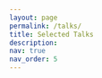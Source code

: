 ```yaml
---
layout: page
permalink: /talks/
title: Selected Talks
description:
nav: true
nav_order: 5
---
```


<head>
<style>
        #toc_container {
            background: #f9f9f9 none repeat scroll 0 0;
            border: 1px solid #aaa;
            display: table;
            font-size: 95%;
            margin-bottom: 1em;
            padding: 20px;
            padding-right: 55px;
            padding-top: 35px;
            width: auto;
        }

        .toc_title {
            font-weight: 700;
            text-align: center;
        }

        #toc_container li, #toc_container ul, #toc_container ul li {
            list-style: outside none none !important;
        }
        
        /* Solid border */
        hr.solid {
        border-top: 3px solid #bbb;
        }
        
        /* Rounded border */
        hr.rounded {
        border-top: 8px solid #bbb;
        border-radius: 5px;
        }

    </style>
</head>

<body>
<p>To access the full list of my talks, please visit my <a href="https://www.slideshare.net/AnaLuPinho">SlideShare webpage</a> or consult <a href="../cv">my CV</a>.</p>
<div id="toc_container">
    <p class="toc_title" style="color:black;">Contents</p>
    <ul class="toc_list">
        <li style="padding: 0.5em 0 1.5em 0"><a href="#First_Point_Header">
                1. Invited Talks </a>
                <ol>
                    <a href="#IT1">a. Deep Behavioral Phenotyping in Systems Neuroscience for Functional Atlasing and Cognitive Mapping of the Human Brain</a>
                </ol>
                <ol>
                    <a href="#IT2">b. Deep behavioral phenotyping in functional MRI for cognitive mapping of the human brain</a>
                </ol>
                <ol>
                    <a href="#IT3">c. Deep behavioral phenotyping in functional MRI for cognitive mapping of the human brain</a>
                </ol>
                <ol>
                    <a href="#IT4">d. Individual functional atlasing of the human brain with multitask fMRI data: leveraging the IBC dataset</a>
                </ol>
                <ol>
                    <a href="#IT5">e. Individual Brain Charting, a high-resolution fMRI dataset for cognitive mapping of the human brain</a>
                </ol>
        </li>
        <li style="padding: 0 0 1em 0"><a href="#Second_Point_Header">
                2. Talks at International Conferences</a>
                <ol>
                    <a href="#TIC1">a. Segregation of functional territories in individual brains</a>
                </ol>
                <ol>
                    <a href="#TIC2">b. Individual Brain Charting dataset extension: second and third releases</a>
                </ol>
                <ol>
                    <a href="#TIC3">c. Individual Brain Charting, a high-resolution fMRI dataset for cognitive mapping of the human brain</a>
                </ol>
        </li>
    </ul>
</div>

<br /><br />
<hr class="rounded">
<h2 id="First_Point_Header" style="padding: 1em 0 0 0"><b>Invited Talks</b></h2>

<p id="IT1" style="padding: 4em 0 0 0">
<iframe src="https://www.slideshare.net/slideshow/embed_code/key/i6nh9togudzth?startSlide=1" width="597" height="486" frameborder="0"   marginwidth="0" marginheight="0" scrolling="no" style="border:1px solid #CCC; border-width:1px;   margin-bottom:5px;max-width: 100%;" allowfullscreen></iframe><div style="margin-bottom:5px"><strong><a href="https://www.slideshare.net/slideshow/deep-behavioral-phenotyping-in-systems-neuroscience-for-functional-atlasing-and-cognitive-mapping-of-the-human-brain/269514844" title="Deep Behavioral Phenotyping in Systems Neuroscience for Functional Atlasing and Cognitive Mapping of the Human Brain" target="_blank">Deep Behavioral Phenotyping in Systems Neuroscience for Functional Atlasing and Cognitive Mapping of the Human Brain</a></strong> from <strong><a href="https://www.slideshare.net/AnaLuPinho" target="_blank">Ana Luísa Pinho</a></strong></div>
</p>
<ul>
    <li style="list-style: 'Date:'; font-weight: bold; margin-left: -.15em;">&nbsp;&nbsp;&nbsp;&nbsp;&nbsp;&nbsp;&nbsp;&nbsp;&nbsp;&nbsp;<strong style="font-weight:300">May 30, 2024 / 9.30am-11am MT</strong></li>
    <li style="list-style: 'Event:'; font-weight: bold; margin-left: 0.25em">&nbsp;&nbsp;&nbsp;&nbsp;&nbsp;&nbsp;&nbsp;&nbsp;<strong style="font-weight:300">Talk</strong></li>
    <li style="list-style: 'Location:'; font-weight: bold; margin-left: 1.65em">&nbsp;&nbsp;<strong style="font-weight:300">Department of Psychology, University of Alberta, Edmonton, Alberta, Canada</strong></li>
    <li style="list-style: 'Abstract:'; font-weight: bold; margin-left: 1.5em; margin-bottom: -1em"></li>
</ul>
<p align="justify" style="margin-bottom: 0em"><i>Functional Magnetic Resonance Imaging</i> (fMRI) provides means to characterize brain activations in response to behavior.  However, cognitive neuroscience has been limited to group-level effects referring to the performance of specific tasks. To obtain the functional profile of elementary cognitive mechanisms, the combination of brain responses to many tasks is required. Yet, to date, both structural atlases and parcellation-based activations do not fully account for cognitive function and still present several limitations. Further, they do not adapt overall to individual characteristics. In this talk, I will give an account of deep-behavioral phenotyping strategies, namely data-driven methods in large task-fMRI datasets, to optimize functional brain-data collection and improve inference of effects-of-interest related to mental processes [1,2,3,4,5]. Key to this approach is the employment of fast multi-functional paradigms rich on features that can be well parametrized and, consequently, facilitate the creation of psycho-physiological constructs to be modelled with imaging data. Particular emphasis will be given to music stimuli when studying high-order cognitive mechanisms [6,7], due to their ecological nature and quality to enable complex behavior compounded by discrete entities. I will also discuss how deep-behavioral phenotyping and individualized models applied to neuroimaging data can better account for the subject-specific organization of domain-general cognitive systems in the human brain [3,8,9]. Finally, the accumulation of functional brain signatures brings the possibility to clarify relationships among tasks and create a univocal link between brain systems and mental functions through: (1) the development of ontologies proposing an organization of cognitive processes; and (2) brain-network taxonomies describing functional specialization [10]. To this end, tools to improve commensurability in cognitive science are necessary, such as public repositories, ontology-based platforms and automated meta-analysis tools. I will thus discuss some brain-atlasing resources currently under development [11], and their applicability in cognitive as well as clinical neuroscience.</p>
<a href="https://doi.org/10.1038/sdata.2018.105">[1] Pinho, A. L. <i>et al.</i> (2018) DOI: 10.1038/sdata.2018.105</a>
<br />
<a href="https://www.doi.org/10.1038/s41597-020-00670-4">[2] Pinho, A. L. <i>et al.</i> (2020) DOI: 10.1038/s41597-020-00670-4</a>
<br />
<a href="https://doi.org/10.1002/hbm.25189">[3] Pinho, A. L. <i>et al.</i> (2021) DOI: 10.1002/hbm.25189</a>
<br />
<a href="https://hal.science/hal-04272993">[4] Pinho, A. L. <i>et al.</i> (2023) HAL: hal-04272993 (preprint; accepted for publication in <i>Scientific Data</i>)</a>
<br />
<a href="https://doi.org/10.1016/j.cobeha.2021.05.004">[5] Thirion, B. <i>et al.</i> (2021) DOI: 10.1016/j.cobeha.2021.05.004</a>
<br />
<a href="https://doi.org/10.1523/JNEUROSCI.4769-13.2014">[6] Pinho, A. L. <i>et al.</i> (2014) DOI: 10.1523/JNEUROSCI.4769-13.2014 </a>
<br />
<a href="https://doi.org/10.1093/cercor/bhv130">[7] Pinho, A. L. <i>et al.</i> (2016) DOI: 10.1093/cercor/bhv130</a>
<br />
<a href="https://doi.org/10.1007/s00429-023-02723-x">[8] Thirion, B. <i>et al.</i> (2024) DOI: 10.1007/s00429-023-02723-x</a>
<br />
<a href="https://doi.org/10.1101/2023.05.24.542121">[9] Zhi, D. <i>et al.</i> (2023) DOI: 10.1101/2023.05.24.542121 (preprint)</a>
<br />
<a href="https://doi.org/10.1162/netn_a_00323">[10] Uddin, L. Q. <i>et al.</i> (2023) DOI: 10.1162/netn_a_00323</a>
<br />
<a href="https://doi.org/10.52294/001c.92760">[11] Bilgin, I. P. <i>et al.</i> (2023) DOI: 10.52294/001c.92760</a>

<hr class="solid">

<p id="IT2" style="padding: 4em 0 0 0">
<iframe src="//www.slideshare.net/slideshow/embed_code/key/LqAEo1QiFcPYzq" width="595" height="485" frameborder="0" marginwidth="0" marginheight="0" scrolling="no" style="border:1px solid #CCC; border-width:1px; margin-bottom:5px; max-width: 100%;" allowfullscreen> </iframe> <div style="margin-bottom:5px"> <strong> <a href="//www.slideshare.net/AnaLuPinho/deep-behavioral-phenotyping-in-functional-mri-for-cognitive-mapping-of-the-human-brain-256818289" title="Deep behavioral phenotyping in functional MRI for cognitive mapping of the human brain" target="_blank">Deep behavioral phenotyping in functional MRI for cognitive mapping of the human brain</a> </strong> from <strong><a href="//www.slideshare.net/AnaLuPinho" target="_blank">Ana Luísa Pinho</a></strong> </div>
</p>
<ul>
    <li style="list-style: 'Date:'; font-weight: bold; margin-left: -.15em;">&nbsp;&nbsp;&nbsp;&nbsp;&nbsp;&nbsp;&nbsp;&nbsp;&nbsp;&nbsp;<strong style="font-weight:300">March 22, 2023 / 3pm-4pm EST</strong></li>
    <li style="list-style: 'Event:'; font-weight: bold; margin-left: 0.25em">&nbsp;&nbsp;&nbsp;&nbsp;&nbsp;&nbsp;&nbsp;&nbsp;<strong style="font-weight:300">Seminar at the MNI Feindel Brain and Mind Lecture Series</strong></li>
    <li style="list-style: 'Location:'; font-weight: bold; margin-left: 1.65em">&nbsp;&nbsp;<strong style="font-weight:300"><i>McConnell Brain Imaging Centre (BIC)</i> and <i>Montreal Neurological Institute (The Neuro)</i>, McGill University, Montreal, Canada</strong></li>
    <li style="list-style: 'Abstract:'; font-weight: bold; margin-left: 1.5em; margin-bottom: -1em"></li>
</ul>
<p align="justify" style="margin-bottom: 0em">Functional Magnetic Resonance Imaging (fMRI) provides means to characterize brain activations in response to behavior. However, cognitive neuroscience has been limited to group-level effects referring to the performance of specific tasks. To obtain the functional profile of elementary cognitive mechanisms, the combination of brain responses to many tasks is required, by pooling data or results from different single-task studies. Meta-analyses allow the accumulation of knowledge across studies. Yet, they are typically impacted not only by inter-subject and inter-site variability but also loss of information from sparse peak-coordinate representations. In this talk, I will address a battery of studies, which combine deep phenotyping and multitask-fMRI approaches to extensively investigate the functional signatures of the different components that characterize the human behavior. First, I will describe a set of experiments, based on temporally controlled task designs, reported in [1], [2] and [3], in which we leverage a collection of source task-fMRI data from the Individual Brain Charting (IBC) dataset. The main goal herein is to investigate the feasibility of performing individual functional brain atlasing, free from inter-subject and inter-site variability, as an effort to establish an univocal relationship between functional segregation of brain regions and elementary mental functions. Results show that individual topographies---common to all tasks---are consistently mapped within and, to a lesser extent, across participants. Besides, prediction scores associated with the reconstruction of contrasts of one task from the remaining ones reveal the quantitative contribution of each task to these common representations. Yet, scores decreased when subjects were permuted between train and test, confirming that topographies are driven by subject-specific variability. In addition, we demonstrate how cognitive mapping can benefit from contrasts accumulation, by analyzing the functional fingerprints of a set of individualized regions-of-interest from the language network. Second, I will describe our ongoing work on the quality-assessment and validation of a subset of tasks from the IBC dataset based on naturalistic stimuli using two types of encoding models: the unsupervised Fast Shared Response Model [4], and a feature-defined model based on Deep Convolutional Neural Networks [5, 6].</p>
<a href="https://www.doi.org/10.1002/hbm.25189">Pinho, A.L. et al. (2021) DOI: 10.1002/hbm.25189</a>
<br />
<a href="https://www.doi.org/10.1038/sdata.2018.105">Pinho, A.L. et al. (2018) DOI: 10.1038/sdata.2018.105</a>
<br />
<a href="https://www.doi.org/10.1038/s41597-020-00670-4">Pinho, A.L. et al. (2020) DOI: 10.1038/s41597-020-00670-4</a>
<br />
<a href="https://www.doi.org/10.48550/arXiv.1909.12537">Richard, H. et al. (2019) DOI: 10.48550/arXiv.1909.12537</a>
<br />
<a href="https://www.doi.org/10.1016/j.neuroimage.2016.10.001">Eickenberg, M. et al. (2016) DOI: 10.1016/j.neuroimage.2016.10.001</a>
<br />
<a href="https://www.doi.org/10.1523/JNEUROSCI.5023-14.2015">Güçlü, U. and van Gerven, M. A. J. (2015) DOI: 10.1523/JNEUROSCI.5023-14.2015 </a>
<hr class="solid">

<p id="IT3" style="padding: 4em 0 0 0">
<iframe src="//www.slideshare.net/slideshow/embed_code/key/dFzXj75ZbdBG0B" width="595" height="485" frameborder="0" marginwidth="0" marginheight="0" scrolling="no" style="border:1px solid #CCC; border-width:1px; margin-bottom:5px; max-width: 100%;" allowfullscreen> </iframe> <div style="margin-bottom:5px"> <strong> <a href="//www.slideshare.net/AnaLuPinho/deep-behavioral-phenotyping-in-functional-mri-for-cognitive-mapping-of-the-human-brain" title="Deep behavioral phenotyping in functional MRI for cognitive mapping of the human brain" target="_blank">Deep behavioral phenotyping in functional MRI for cognitive mapping of the human brain</a> </strong> from <strong><a href="//www.slideshare.net/AnaLuPinho" target="_blank">Ana Luísa Pinho</a></strong> </div>
</p>
<ul>
    <li style="list-style: 'Date:'; font-weight: bold; margin-left: -.15em;">&nbsp;&nbsp;&nbsp;&nbsp;&nbsp;&nbsp;&nbsp;&nbsp;&nbsp;&nbsp;<strong style="font-weight:300">April 14, 2022 / 11am-12.30pm EST</strong></li>
    <li style="list-style: 'Event:'; font-weight: bold; margin-left: 0.25em">&nbsp;&nbsp;&nbsp;&nbsp;&nbsp;&nbsp;&nbsp;&nbsp;<strong style="font-weight:300">Seminar</strong></li>
    <li style="list-style: 'Location:'; font-weight: bold; margin-left: 1.65em">&nbsp;&nbsp;<strong style="font-weight:300"><i>Institut Universitaire de Gériatrie de Montréal</i> (IUGM), Montreal, Canada</strong></li>
    <li style="list-style: 'Abstract:'; font-weight: bold; margin-left: 1.5em; margin-bottom: -1em"></li>
</ul>
<p align="justify" style="margin-bottom: 0em">Functional Magnetic Resonance Imaging (fMRI) provides means to characterize brain activations in response to behavior. However, cognitive neuroscience has been limited to group-level effects referring to the performance of specific tasks. To obtain the functional profile of elementary cognitive mechanisms, the combination of brain responses to many tasks is required, by pooling data or results from different single-task studies. Meta-analyses allow the accumulation of knowledge across studies. Yet, they are typically impacted not only by inter-subject and inter-site variability but also loss of information from sparse peak-coordinate representations. In this talk, I will address a battery of studies, which combine deep phenotyping and multitask-fMRI approaches to extensively investigate the functional signatures of the different components that characterize the human behavior. First, I will describe a set of experiments, based on temporally controlled task designs, reported in [1], [2] and [3], in which we leverage a collection of source task-fMRI data from the Individual Brain Charting (IBC) dataset. The main goal herein is to investigate the feasibility of performing individual functional brain atlasing, free from inter-subject and inter-site variability, as an effort to establish an univocal relationship between functional segregation of brain regions and elementary mental functions. Results show that individual topographies---common to all tasks---are consistently mapped within and, to a lesser extent, across participants. Besides, prediction scores associated with the reconstruction of contrasts of one task from the remaining ones reveal the quantitative contribution of each task to these common representations. Yet, scores decreased when subjects were permuted between train and test, confirming that topographies are driven by subject-specific variability. In addition, we demonstrate how cognitive mapping can benefit from contrasts accumulation, by analyzing the functional fingerprints of a set of individualized regions-of-interest from the language network. Second, I will describe our ongoing work on the quality-assessment and validation of a subset of tasks from IBC dataset based on naturalistic stimuli using a Fast Shared Response Model encoding experiment [4]. I will finish this presentation with some insights about the application of the aforementioned functional-atlasing techniques to probe region-specific topographies linked to a particular neurocognitive mechanism of interest.</p>
<a href="https://www.doi.org/10.1002/hbm.25189">Pinho, A.L. et al. (2021) DOI: 10.1002/hbm.25189</a>
<br />
<a href="https://www.doi.org/10.1038/sdata.2018.105">Pinho, A.L. et al. (2018) DOI: 10.1038/sdata.2018.105</a>
<br />
<a href="https://www.doi.org/10.1038/s41597-020-00670-4">Pinho, A.L. et al. (2020) DOI: 10.1038/s41597-020-00670-4</a>
<br />
<a href="https://www.doi.org/10.48550/arXiv.1909.12537">Richard, H. et al. (2019) DOI: 10.48550/arXiv.1909.12537</a>
<hr class="solid">

<p id="IT4" style="padding: 4em 0 0 0">
<iframe src="//www.slideshare.net/slideshow/embed_code/key/NzqjEK5GtgaP3I" width="595" height="485" frameborder="0" marginwidth="0" marginheight="0" scrolling="no" style="border:1px solid #CCC; border-width:1px; margin-bottom:5px; max-width: 100%;" allowfullscreen> </iframe> <div style="margin-bottom:5px"> <strong> <a href="//www.slideshare.net/AnaLuPinho/individual-functional-atlasing-of-the-human-brain-with-multitask-fmri-data-leveraging-the-ibc-dataset-239105719" title="Individual functional atlasing of the human brain with multitask fMRI data: leveraging the IBC dataset" target="_blank">Individual functional atlasing of the human brain with multitask fMRI data: leveraging the IBC dataset</a> </strong> from <strong><a href="//www.slideshare.net/AnaLuPinho" target="_blank">Ana Luísa Pinho</a></strong> </div>
</p>
<ul>
    <li style="list-style: 'Date:'; font-weight: bold; margin-left: -.15em;">&nbsp;&nbsp;&nbsp;&nbsp;&nbsp;&nbsp;&nbsp;&nbsp;&nbsp;&nbsp;<strong style="font-weight:300">November 5, 2020 / 8pm-9.30pm UTC</strong></li>
    <li style="list-style: 'Event:'; font-weight: bold; margin-left: 0.25em">&nbsp;&nbsp;&nbsp;&nbsp;&nbsp;&nbsp;&nbsp;&nbsp;<strong style="font-weight:300"><a href="https://poldracklab.stanford.edu/">Poldrack Lab</a> Seminar</strong></li>
    <li style="list-style: 'Location:'; font-weight: bold; margin-left: 1.65em">&nbsp;&nbsp;<strong style="font-weight:300">Online</strong></li>
    <li style="list-style: 'Abstract:'; font-weight: bold; margin-left: 1.5em; margin-bottom: -1em"></li>
</ul>
<p align="justify">Linking brain systems and mental functions requires accurate descriptions of behavioral tasks and fine demarcations of brain regions. Functional Magnetic Resonance Imaging (fMRI) has opened the possibility to investigate how brain activity is modulated by behavior. However, to date, no data collection has systematically addressed the functional mapping of cognitive mechanisms at a fine spatial scale. Most studies so far are bound to one single task, in which functional responses to a handful of contrasts are analyzed and reported as a group average brain map. The Individual Brain Charting (IBC) project stands for a high-resolution (1.5mm), multi-task fMRI dataset, intended to provide an objective basis for the establishment of a neurocognitive atlas based on the individual mapping of the human brain. This data collection refers to a permanent cohort during performance of a wide variety of tasks across many sessions. Data up to the third release---comprising 28 tasks---are publicly available in the OpenNeuro repository (ds002685). Derived statistical maps from the first and second releases can be found in NeuroVault (id6618) and they amount for 205 canonical contrasts described on the basis of 113 cognitive concepts taken from the Cognitive Atlas. These derivatives reveal all together a comprehensive brain coverage of regions engaged in cognitive processes as well as a successful encoding of the functional networks reported by the original studies. As the dataset becomes larger and the ensuing collection of concepts gets richer, finer subject-specific, cognitive topographies can be extracted from the data. We thus explore this individual-functional-atlasing approach in order to link functional segregation of specialized brain regions to elementary mental functions. Results show that individual topographies---common to all tasks---are consistently mapped within and, to a lesser extent, across participants. Besides, prediction scores associated with the reconstruction of contrasts of one task from the remaining ones reveal the quantitative contribution of each task to these common representations. Yet, scores decreased when subjects were permuted between train and test, confirming that topographies are driven by subject-specific variability. Lastly, we demonstrate how cognitive mapping can benefit from contrasts accumulation, by analyzing the functional fingerprints of a set of individualized regions-of-interest from the language network.</p>
<hr class="solid">

<p id="IT5" style="padding: 4em 0 0 0">
<iframe src="//www.slideshare.net/slideshow/embed_code/key/50HHxsdP8oaFh7" width="595" height="485" frameborder="0" marginwidth="0" marginheight="0" scrolling="no" style="border:1px solid #CCC; border-width:1px; margin-bottom:5px; max-width: 100%;" allowfullscreen> </iframe> <div style="margin-bottom:5px"> <strong> <a href="//www.slideshare.net/AnaLuPinho/individual-brain-charting-a-highresolution-fmri-dataset-for-cognitive-mapping-of-the-human-brain-132710036" title="Individual Brain Charting, a high-resolution fMRI dataset for cognitive mapping of the human brain." target="_blank">Individual Brain Charting, a high-resolution fMRI dataset for cognitive mapping of the human brain.</a> </strong> from <strong><a href="//www.slideshare.net/AnaLuPinho" target="_blank">Ana Luísa Pinho</a></strong> </div>
</p>
<ul>
    <li style="list-style: 'Date:'; font-weight: bold; margin-left: -.15em;">&nbsp;&nbsp;&nbsp;&nbsp;&nbsp;&nbsp;&nbsp;&nbsp;&nbsp;&nbsp;<strong style="font-weight:300">February 21, 2019 / 1.45pm-2.30pm JST</strong></li>
    <li style="list-style: 'Event:'; font-weight: bold; margin-left: 0.25em">&nbsp;&nbsp;&nbsp;&nbsp;&nbsp;&nbsp;&nbsp;&nbsp;<strong style="font-weight:300"><a href="https://cinet.jp/english/event/5th_cinetconf/">The 5th CiNet Conference: Computation and representation in brains and machines</a></strong></li>
    <li style="list-style: 'Location:'; font-weight: bold; margin-left: 1.65em">&nbsp;&nbsp;<strong style="font-weight:300">CiNet Bldg., Osaka, Japan</strong></li>
    <li style="list-style: 'Abstract:'; font-weight: bold; margin-left: 1.5em; margin-bottom: -1em"></li>
</ul>
<p align="justify">Linking brain systems and mental functions requires accurate descriptions of behavioral tasks and fine demarcations of brain regions. Functional Magnetic Resonance Imaging (fMRI) has contributed to the investigation of brain regions involved in a variety of cognitive processes. However, to date, no data collection has systematically addressed the functional mapping of cognitive mechanisms at a fine spatial scale. The Individual Brain Charting (IBC) project stands for a high-resolution multi-task fMRI dataset that intends to provide the objective basis toward a comprehensive functional atlas of the human brain. The data refer to a permanent cohort performing many different tasks. The large amount of task-fMRI data on the same subjects yields a precise mapping of the underlying functions, free from both inter-subject and inter-site variability. The first release of the IBC dataset consists of data acquired from thirteen participants during performance of a dozen of tasks. Raw data from this release are publicly available in the OpenNeuro repository and derived statistical maps can be found in NeuroVault. These maps reveal a successful cognitive encoding of many psychological domains in large areas of the human brain. Indeed, main findings of the original studies were replicated at higher resolution. Our results thus provide a comprehensive revision of the neural correlates underlying behavior, highlighting nonetheless the spatial variability of functional signatures between participants. In addition, this dataset supports investigations using alternative approaches to group-level analysis of task-specific studies. For instance, such rich task-wise dataset can be applied to mega-analytic encoding models towards the development of a brain-atlasing framework, by systematically mapping functional signatures associated with the cognitive components of the tasks.</p>

<br /><br />
<hr class="rounded">
<h2 id="Second_Point_Header" style="padding: 1em 0 0 0"><b>Talks at International Conferences</b></h2>

<p id="TIC1" style="padding: 4em 0 0 0">
<iframe src="//www.slideshare.net/slideshow/embed_code/key/G2yw8PD5LRMvZj" width="595" height="485" frameborder="0" marginwidth="0" marginheight="0" scrolling="no" style="border:1px solid #CCC; border-width:1px; margin-bottom:5px; max-width: 100%;" allowfullscreen> </iframe> <div style="margin-bottom:5px"> <strong> <a href="//www.slideshare.net/AnaLuPinho/segregation-of-functional-territories-in-individual-brains" title="Segregation of functional territories in individual brains" target="_blank">Segregation of functional territories in individual brains</a> </strong> from <strong><a href="//www.slideshare.net/AnaLuPinho" target="_blank">Ana Luísa Pinho</a></strong> </div>
</p>
<ul>
    <li style="list-style: 'Date:'; font-weight: bold; margin-left: -.15em;">&nbsp;&nbsp;&nbsp;&nbsp;&nbsp;&nbsp;&nbsp;&nbsp;&nbsp;&nbsp;<strong style="font-weight:300">July 2, 2020 / 6am-7am UTC</strong></li>
    <li style="list-style: 'Event:'; font-weight: bold; margin-left: 0.25em">&nbsp;&nbsp;&nbsp;&nbsp;&nbsp;&nbsp;&nbsp;&nbsp;<strong style="font-weight:300"><a href="https://www.humanbrainmapping.org/files/2020/ORAL_SESSION_Modeling_and_Analysis__Variability_in_Brain_Activation.pdf">Oral Session - <i>Modeling and Analysis: Variability in Brain Activation</i></a> at <a href="https://www.humanbrainmapping.org/i4a/pages/index.cfm?pageid=3958">OHBM conference 2020</a></strong></li>
    <li style="list-style: 'Location:'; font-weight: bold; margin-left: 1.65em">&nbsp;&nbsp;<strong style="font-weight:300">Online</strong></li>
    <li style="list-style: 'Abstract:'; font-weight: bold; margin-left: 1.5em; margin-bottom: -1em"></li>
</ul>
<p style="margin: 0 0 0em 0"><b><u>Aims</u></b></p>
<p align="justify">FMRI allows for characterization of brain activations in response to behavior. However, cognitive neuroscience is limited to group-level effects on specific tasks. Pooling data from different task-fMRI studies free from inter-subject and inter-site variability is mandatory toward a fine functional profile of cognitive atoms. We present the Individual Brain Charting dataset --concerning fMRI data acquired at high resolution (1.5mm) in the same environment and cohort-- and investigate the feasibility of individual functional atlasing using a rich taskwise dataset.</p>

<p style="margin: 0 0 0em 0"><b><u>Methods</u></b></p>
<p align="justify">Individual z-maps from the 60 main contrasts across tasks were estimated to capture significant functional signatures. These derivatives were analyzed as in Pinho et al. (2018). Besides, contrasts were decomposed using dictionary-learning into individual networks featuring neural correlates common to the tasks. To gain insights about these commonalities, we also reconstructed contrasts from the remaining ones in a cross-validation experiment. Additionally, we delineated the cognitive profile of 6 regions-of-interest and assessed whether voxels were correctly assigned to these regions across participants.</p>

<p style="margin: 0 0 0em 0"><b><u>Results</u></b></p>
<p align="justify">Individual components were consistently mapped and tasks were well predicted from one another. Yet, scores decreased when subjects were permuted between train and test, showing that topographies are driven by subject-specific anatomo-functional characteristics. Additionally, characterization of regions-of-interest from many contrasts objectively establishes functional specialization, supported by prediction accuracies of voxel classification.</p>

<p style="margin: 0 0 0em 0"><b><u>Conclusions</u></b></p>
<p align="justify">Successful predictions revealed the existence of a latent structure underlying different tasks, illustrating the benefit of system-level, multi-task brain mapping. Contrasts and, subsequently, individual topographies are increasing with the latest releases, allowing for better brain-atlasing frameworks.</p>
<hr class="solid">

<p id="TIC2" style="padding: 4em 0 0 0">
<iframe id="TIC2" src="//www.slideshare.net/slideshow/embed_code/key/5Pp5BJCchqBRin" width="595" height="485" frameborder="0" marginwidth="0" marginheight="0" scrolling="no" style="border:1px solid #CCC; border-width:1px; margin-bottom:5px; max-width: 100%;" allowfullscreen> </iframe> <div style="margin-bottom:5px"> <strong> <a href="//www.slideshare.net/AnaLuPinho/individual-brain-charting-dataset-extension-second-and-third-releases" title="Individual Brain Charting dataset extension: second and third releases" target="_blank">Individual Brain Charting dataset extension: second and third releases</a> </strong> from <strong><a href="//www.slideshare.net/AnaLuPinho" target="_blank">Ana Luísa Pinho</a></strong> </div>
</p>
<ul>
    <li style="list-style: 'Date:'; font-weight: bold; margin-left: -.15em;">&nbsp;&nbsp;&nbsp;&nbsp;&nbsp;&nbsp;&nbsp;&nbsp;&nbsp;&nbsp;<strong style="font-weight:300">June 23, 2020 / Hub 1: 3.50am-4.40am UTC, Hub 2: 10.50am-11.40am UTC, Hub 3: 7.50pm-8.40pm UTC</strong></li>
    <li style="list-style: 'Event:'; font-weight: bold; margin-left: 0.25em">&nbsp;&nbsp;&nbsp;&nbsp;&nbsp;&nbsp;&nbsp;&nbsp;<strong style="font-weight:300">Open Data 2.0 demo at <a href="https://ohbm.github.io/osr2020">virtual OHBM OSR 2020</a></strong></li>
    <li style="list-style: 'Location:'; font-weight: bold; margin-left: 1.65em">&nbsp;&nbsp;<strong style="font-weight:300">Online</strong></li>
    <li style="list-style: 'Abstract:'; font-weight: bold; margin-left: 1.5em; margin-bottom: -1em"></li>
</ul>
<p align="justify">We present an extension of the Individual Brain Charting (IBC) dataset –an open-access, high spatial-resolution, multitask-fMRI dataset. It is intended to support the investigation on the functional principles governing cognition in the human brain and boost the development of brain-atlasing frameworks. Data are acquired from a permanent cohort (n=12) in the same environment, in order to obtain finer cognitive topographies, free from inter-subject and inter-site variability. The second release includes new tasks on e.g. "mental-time travel", "reward", "theory-of-mind", "pain", "numerosity", "self-reference effect" and "speech recognition". They provide data featuring new psychological domains as well as data from psychological domains already covered in the first release. The dataset currently encompasses 25 tasks --most of them reproduced from previous studies-- and they amount for 205 contrasts described on the basis of 113 cognitive concepts, extracted from the Cognitive Atlas. Additionally, we also present the third release; it pertains to complex and continuous stimuli tackling the visual system and, here, we show the benefits of integrating task data concerning different experimental designs, namely temporal-models designs and naturalistic ones. Source data and derivatives are available in OpenNeuro (ds002685) and NeuroVault (id=6618), respectively. These derivatives refer to smoothed and unthresholded contrast z-maps and they reveal all together a comprehensive brain coverage of regions engaged in cognitive processes as well as a successful encoding of the functional networks reported by the original studies. Besides, the new tasks complement the already existing ones such that a considerable overlap of cognitive concepts is attained, at the same time that new concepts are introduced. As the dataset becomes larger and the collection of concepts gets richer, we show that finer elementary topographies associated with such concepts can be obtained, thus, improving the atlasing of mental functions.</p>
<hr class="solid">
<p id="TIC3" style="padding: 4em 0 0 0">
<iframe src="//www.slideshare.net/slideshow/embed_code/key/GAlwMhKSGvhXuM" width="595" height="485" frameborder="0" marginwidth="0" marginheight="0" scrolling="no" style="border:1px solid #CCC; border-width:1px; margin-bottom:5px; max-width: 100%;" allowfullscreen> </iframe> <div style="margin-bottom:5px"> <strong> <a href="//www.slideshare.net/AnaLuPinho/individual-brain-charting-a-highresolution-fmri-dataset-for-cognitive-mapping-of-the-human-brain-149293368" title="Individual Brain Charting, a high-resolution fMRI dataset for cognitive mapping of the human brain" target="_blank">Individual Brain Charting, a high-resolution fMRI dataset for cognitive mapping of the human brain</a> </strong> from <strong><a href="//www.slideshare.net/AnaLuPinho" target="_blank">Ana Luísa Pinho</a></strong> </div>
</p>
<ul>
    <li style="list-style: 'Date:'; font-weight: bold; margin-left: -.15em;">&nbsp;&nbsp;&nbsp;&nbsp;&nbsp;&nbsp;&nbsp;&nbsp;&nbsp;&nbsp;<strong style="font-weight:300">June 11, 2019 / 10.30am-11.45pm CET</strong></li>
    <li style="list-style: 'Event:'; font-weight: bold; margin-left: 0.25em">&nbsp;&nbsp;&nbsp;&nbsp;&nbsp;&nbsp;&nbsp;&nbsp;<strong style="font-weight:300"><a href="https://github.com/ohbm/OpenScienceRoom2019/issues/23">Talk</a> presented in <a href="https://github.com/ohbm/OpenScienceRoom2019#2-from-statistical-to-biological-validity">"From statistical to biological validity" session</a> at <a href="https://github.com/ohbm/OpenScienceRoom2019">OHBM OSR 2019</a></strong></li>
    <li style="list-style: 'Location:'; font-weight: bold; margin-left: 1.65em">&nbsp;&nbsp;<strong style="font-weight:300"><a href="https://www.humanbrainmapping.org/i4a/pages/index.cfm?pageid=3882">OHBM conference 2019, Rome, Italy</a></strong></li>
    <li style="list-style: 'Abstract:'; font-weight: bold; margin-left: 1.5em; margin-bottom: -1em"></li>
</ul>
<p align="justify">Linking brain systems and mental functions requires accurate descriptions of behavioral tasks and fine demarcations of brain regions. To date, no data collection has systematically addressed the functional mapping of cognitive mechanisms at a fine spatial scale. The Individual Brain Charting (IBC) dataset stands for a high-resolution multi-task fMRI dataset that intends to provide a framework toward a comprehensive functional atlas of the human brain. The data refer to a permanent cohort (12 participants) performing many different tasks, free from both inter-subject and inter-site variability. The first release of the IBC dataset is already out and publicly available in the OpenNeuro (ds000244) and NeuroVault (id=4438). These maps reveal a successful cognitive encoding of many psychological domains in large areas of the human brain, as the main findings of the original studies were reproduced at a high resolution. They thus provide a comprehensive revision of the neural correlates underlying behavior, highlighting nonetheless the spatial variability of functional signatures between participants. Additionally, this dataset supports the investigation of mega-analytic encoding models to be implemented in a brain-atlasing infrastructure, by systematically mapping functional signatures associated with the cognitive components of the tasks.</p>

</body>
